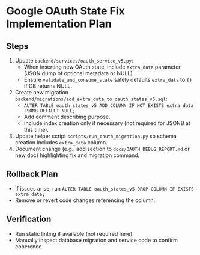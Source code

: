 # Google OAuth State Fix Implementation Plan

## Steps
1. Update `backend/services/oauth_service_v5.py`:
   - When inserting new OAuth state, include `extra_data` parameter (JSON dump of optional metadata or NULL).
   - Ensure `validate_and_consume_state` safely defaults `extra_data` to `{}` if DB returns NULL.
2. Create new migration `backend/migrations/add_extra_data_to_oauth_states_v5.sql`:
   - `ALTER TABLE oauth_states_v5 ADD COLUMN IF NOT EXISTS extra_data JSONB DEFAULT NULL;`
   - Add comment describing purpose.
   - Include index creation only if necessary (not required for JSONB at this time).
3. Update helper script `scripts/run_oauth_migration.py` so schema creation includes `extra_data` column.
4. Document change (e.g., add section to `docs/OAUTH_DEBUG_REPORT.md` or new doc) highlighting fix and migration command.

## Rollback Plan
- If issues arise, run `ALTER TABLE oauth_states_v5 DROP COLUMN IF EXISTS extra_data;`
- Remove or revert code changes referencing the column.

## Verification
- Run static linting if available (not required here).
- Manually inspect database migration and service code to confirm coherence.

